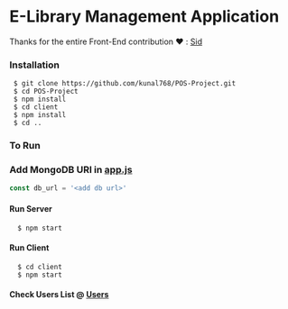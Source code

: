 # E-Library Management Application

Thanks for the entire Front-End contribution :heart: : [Sid](https://github.com/Sid200026)

### Installation 
``` vim
 $ git clone https://github.com/kunal768/POS-Project.git
 $ cd POS-Project
 $ npm install 
 $ cd client
 $ npm install 
 $ cd ..
```

### To Run 

### Add MongoDB URI in [app.js](https://github.com/kunal768/POS-Project/blob/main/app.js) 
```javascript
const db_url = '<add db url>'
```

#### Run Server 
```termux 
  $ npm start
```
#### Run Client
```vim
  $ cd client 
  $ npm start
 ```
 
 #### Check Users List @ [Users](https://github.com/kunal768/POS-Project/blob/main/client/src/users.js)
